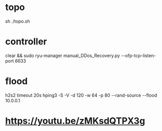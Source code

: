 # topo
sh ./topo.sh


# controller
clear && sudo ryu-manager manual_DDos_Recovery.py   --ofp-tcp-listen-port 6633


# flood
 h2s2 timeout 20s hping3 -S -V -d 120 -w 64 -p 80 --rand-source --flood 10.0.0.1
 
 # https://youtu.be/zMKsdQTPX3g


